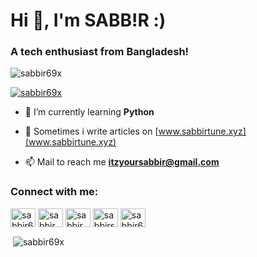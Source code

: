<h1 align="left">Hi 👋, I'm SABB!R :)</h1>
<h3 align="left">A tech enthusiast from Bangladesh!</h3>

<p align="left"> <img src="https://komarev.com/ghpvc/?username=sabbir69x&label=Profile%20views&color=000012&style=flat" alt="sabbir69x" /> </p>

<p align="left"> <a href="https://twitter.com/sabbir69x" target="blank"><img src="https://img.shields.io/twitter/follow/sabbir69x?logo=twitter&style=for-the-badge" alt="sabbir69x" /></a> </p>

- 🌱 I’m currently learning **Python**

- 📝 Sometimes i write articles on [www.sabbirtune.xyz](www.sabbirtune.xyz)

- 📫 Mail to reach me **itzyoursabbir@gmail.com**

<h3 align="left">Connect with me:</h3>
<p align="left">
<a href="https://twitter.com/sabbir69x" target="blank"><img align="center" src="https://raw.githubusercontent.com/rahuldkjain/github-profile-readme-generator/master/src/images/icons/Social/twitter.svg" alt="sabbir69x" height="30" width="40" /></a>
<a href="https://fb.com/sabbir.69x" target="blank"><img align="center" src="https://raw.githubusercontent.com/rahuldkjain/github-profile-readme-generator/master/src/images/icons/Social/facebook.svg" alt="sabbir.69x" height="30" width="40" /></a>
<a href="https://instagram.com/sabbir.69x" target="blank"><img align="center" src="https://raw.githubusercontent.com/rahuldkjain/github-profile-readme-generator/master/src/images/icons/Social/instagram.svg" alt="sabbir.69x" height="30" width="40" /></a>
<a href="https://www.youtube.com/c/sabbirsworld" target="blank"><img align="center" src="https://raw.githubusercontent.com/rahuldkjain/github-profile-readme-generator/master/src/images/icons/Social/youtube.svg" alt="sabbirsworld" height="30" width="40" /></a>
<a href="https://discord.gg/sabbir69x" target="blank"><img align="center" src="https://raw.githubusercontent.com/rahuldkjain/github-profile-readme-generator/master/src/images/icons/Social/discord.svg" alt="sabbir69x" height="30" width="40" /></a>
</p>

<p>&nbsp;<img align="center" src="https://github-readme-stats.vercel.app/api?username=sabbir69x&show_icons=true&theme=dark&locale=en" alt="sabbir69x" /></p>
